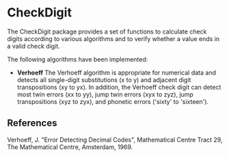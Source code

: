 
CheckDigit
==========

The CheckDigit package provides a set of functions to calculate check digits
according to various algorithms and to verify whether a value ends in a valid
check digit.

The following algorithms have been implemented:

- **Verhoeff** The Verhoeff algorithm is appropriate for numerical data and detects
  all single-digit substitutions (x to y) and adjacent digit transpositions (xy
  to yx). In addition, the Verhoeff check digit can detect most twin errors (xx
  to yy), jump twin errors (xyx to zyz), jump transpositions (xyz to zyx), and
  phonetic errors ('sixty' to 'sixteen').

References
----------

Verhoeff, J. "Error Detecting Decimal Codes", Mathematical Centre Tract 29, The
Mathematical Centre, Amsterdam, 1969.

